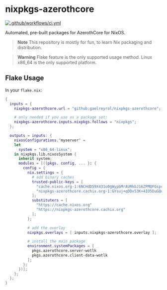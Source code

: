 # nixpkgs-azerothcore

[![.github/workflows/ci.yml](https://github.com/gaelreyrol/nixpkgs-azerothcore/actions/workflows/ci.yml/badge.svg)](https://github.com/gaelreyrol/nixpkgs-azerothcore/actions/workflows/ci.yml)

Automated, pre-built packages for AzerothCore for NixOS. 

> **Note**
> This repository is mostly for fun, to learn Nix packaging and distribution.

> **Warning**
> Flake feature is the only supported usage method.
> Linux x86_64 is the only supported platform.

## Flake Usage

In your `flake.nix`:

```nix
{
  inputs = {
    nixpkgs-azerothcore.url = "github:gaelreyrol/nixpkgs-azerothcore";

    # only needed if you use as a package set:
    nixpkgs-azerothcore.inputs.nixpkgs.follows = "nixpkgs";
  };

  outputs = inputs: {
    nixosConfigurations."myserver" =
    let
      system = "x86_64-linux";
    in nixpkgs.lib.nixosSystem {
      inherit system;
      modules = [({pkgs, config, ... }: {
        config = {
          nix.settings = {
            # add binary caches
            trusted-public-keys = [
              "cache.nixos.org-1:6NCHdD59X431o0gWypbMrAURkbJ16ZPMQFGspcDShjY="
              "nixpkgs-azerothcore.cachix.org-1:GYsuj+qDDx53K+4IO5DuGQdocNzKgxOf1aAk5GPWLes="
            ];
            substituters = [
              "https://cache.nixos.org"
              "https://nixpkgs-azerothcore.cachix.org"
            ];
          };

          # add the overlay
          nixpkgs.overlays = [ inputs.nixpkgs-azerothcore.overlay ];

          # install the main package
          environment.systemPackages = [
            pkgs.azerothcore.server-wotlk
            pkgs.azerothcore.client-data-wotlk
          ];
        };
      })];
    };
  };
}
```

